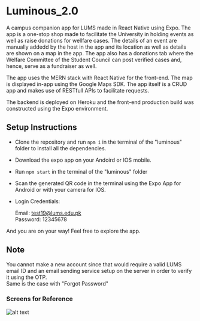 # Luminous_2.0

A campus companion app for LUMS made in React Native using Expo. The app is a one-stop shop made to facilitate the University in holding events as well as raise donations for wellfare cases. The details of an event are manually addedd by the host in the app and its location as well as details are shown on a map in the app. The app also has a donations tab where the Welfare Committee of the Student Council can post verified cases and, hence, serve as a fundraiser as well.

The app uses the MERN stack with React Native for the front-end. The map is displayed in-app using the Google Maps SDK. The app itself is a CRUD app and makes use of RESTfull APIs to facilitate requests.

The backend is deployed on Heroku and the front-end production build was constructed using the Expo environment.

## Setup Instructions

- Clone the repository and run `npm i` in the terminal of the "luminous" folder to install all the dependencies.
- Download the expo app on your Andoird or IOS mobile.
- Run `npm start` in the terminal of the "luminous" folder
- Scan the generated QR code in the terminal using the Expo App for Android or with your camera for IOS.
- Login Credentials:

    Email: test19@lums.edu.pk  
    Password: 12345678

And you are on your way!
Feel free to explore the app.

## Note

You cannot make a new account since that would require a valid LUMS email ID and an email sending service setup on the server in order to verify it using the OTP.  
Same is the case with "Forgot Password"

### Screens for Reference

![alt text](https://github.com/nibbi420/Luminous+2.0/HickeryDickery-patch-1/luminous/assets/luminous1.jpg?raw=true)

